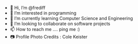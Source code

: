 - 👋 Hi, I’m @frediff
- 👀 I’m interested in programming
- 🌱 I’m currently learning Computer Science and Engineering
- 💞️ I’m looking to collaborate on software projects
- 📫 How to reach me .... ping me :)
- 📷 Profile Photo Credits : Cole Keister
<!---
frediff/frediff is a ✨ special ✨ repository because its `README.md` (this file) appears on your GitHub profile.
You can click the Preview link to take a look at your changes.
--->
